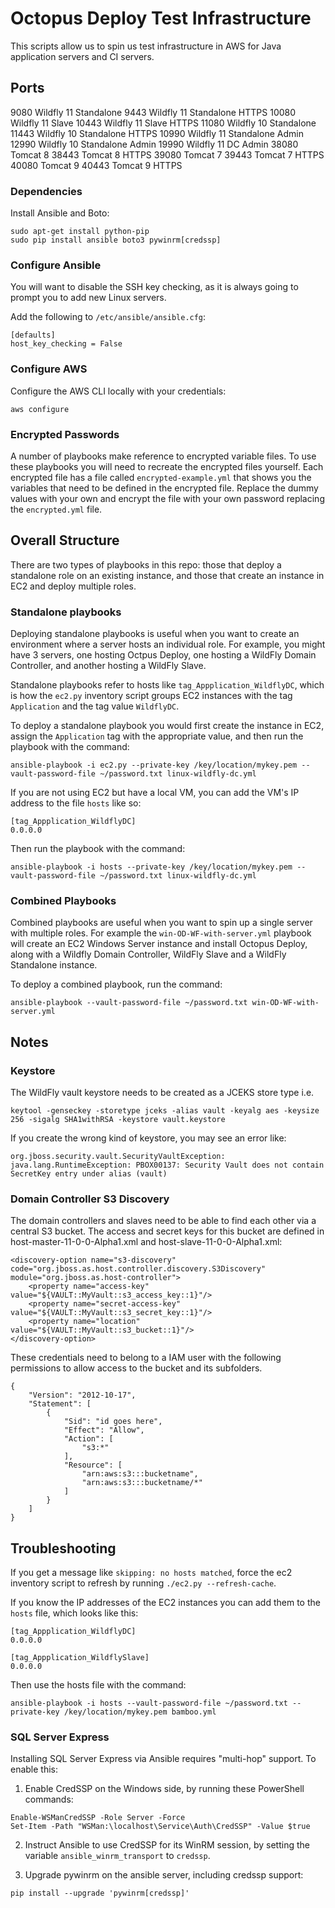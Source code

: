 # Octopus Deploy Test Infrastructure

This scripts allow us to spin us test infrastructure in AWS for Java application
servers and CI servers.

## Ports
9080    Wildfly 11 Standalone
9443    Wildfly 11 Standalone HTTPS
10080   Wildfly 11 Slave
10443   Wildfly 11 Slave HTTPS
11080   Wildfly 10 Standalone
11443   Wildfly 10 Standalone HTTPS
10990   Wildfly 11 Standalone Admin
12990   Wildfly 10 Standalone Admin
19990   Wildfly 11 DC Admin
38080   Tomcat 8
38443   Tomcat 8 HTTPS
39080   Tomcat 7
39443   Tomcat 7 HTTPS
40080   Tomcat 9
40443   Tomcat 9 HTTPS

### Dependencies

Install Ansible and Boto:

```
sudo apt-get install python-pip
sudo pip install ansible boto3 pywinrm[credssp]
```

### Configure Ansible

You will want to disable the SSH key checking, as it is always
going to prompt you to add new Linux servers.

Add the following to `/etc/ansible/ansible.cfg`:

```
[defaults]
host_key_checking = False
```

### Configure AWS

Configure the AWS CLI locally with your credentials:

```
aws configure
```

### Encrypted Passwords

A number of playbooks make reference to encrypted variable files. To use
these playbooks you will need to recreate the encrypted files yourself.
Each encrypted file has a file called `encrypted-example.yml` that shows
you the variables that need to be defined in the encrypted file. Replace
the dummy values with your own and encrypt the file with your own password
replacing the `encrypted.yml` file.

## Overall Structure

There are two types of playbooks in this repo: those that deploy a standalone role 
on an existing instance, and those that create an instance in EC2 and deploy
multiple roles.

### Standalone playbooks

Deploying standalone playbooks is useful when you want to create an environment
where a server hosts an individual role. For example, you might have 3 servers,
one hosting Octpus Deploy, one hosting a WildFly Domain Controller, and another
hosting a WildFly Slave.

Standalone playbooks refer to hosts like `tag_Appplication_WildflyDC`, which
is how the `ec2.py` inventory script groups EC2 instances with the tag
`Application` and the tag value `WildflyDC`.

To deploy a standalone playbook you would first create the instance in EC2,
assign the `Application` tag with the appropriate value, and then run the
playbook with the command:

```
ansible-playbook -i ec2.py --private-key /key/location/mykey.pem --vault-password-file ~/password.txt linux-wildfly-dc.yml
```

If you are not using EC2 but have a local VM, you can add the VM's IP address
to the file `hosts` like so:

```
[tag_Appplication_WildflyDC]
0.0.0.0
```

Then run the playbook with the command:

```
ansible-playbook -i hosts --private-key /key/location/mykey.pem --vault-password-file ~/password.txt linux-wildfly-dc.yml
```

### Combined Playbooks

Combined playbooks are useful when you want to spin up a single server
with multiple roles. For example the `win-OD-WF-with-server.yml` playbook
will create an EC2 Windows Server instance and install Octopus Deploy,
along with a Wildfly Domain Controller, WildFly Slave and a WildFly Standalone 
instance.

To deploy a combined playbook, run the command:

```
ansible-playbook --vault-password-file ~/password.txt win-OD-WF-with-server.yml
```

## Notes

### Keystore
The WildFly vault keystore needs to be created as a JCEKS store type i.e.

```
keytool -genseckey -storetype jceks -alias vault -keyalg aes -keysize 256 -sigalg SHA1withRSA -keystore vault.keystore
```

If you create the wrong kind of keystore, you may see an error like:

```
org.jboss.security.vault.SecurityVaultException: java.lang.RuntimeException: PBOX00137: Security Vault does not contain SecretKey entry under alias (vault)
```

### Domain Controller S3 Discovery

The domain controllers and slaves need to be able to find each other via a central S3 bucket. The access and secret keys
for this bucket are defined in host-master-11-0-0-Alpha1.xml and host-slave-11-0-0-Alpha1.xml:

```
<discovery-option name="s3-discovery" code="org.jboss.as.host.controller.discovery.S3Discovery" module="org.jboss.as.host-controller">
    <property name="access-key" value="${VAULT::MyVault::s3_access_key::1}"/>
    <property name="secret-access-key" value="${VAULT::MyVault::s3_secret_key::1}"/>
    <property name="location" value="${VAULT::MyVault::s3_bucket::1}"/>
</discovery-option>
```

These credentials need to belong to a IAM user with the following permissions to allow access to the bucket and its subfolders.

```
{
    "Version": "2012-10-17",
    "Statement": [
        {
            "Sid": "id goes here",
            "Effect": "Allow",
            "Action": [
                "s3:*"
            ],
            "Resource": [
                "arn:aws:s3:::bucketname",
                "arn:aws:s3:::bucketname/*"
            ]
        }
    ]
}
```

## Troubleshooting

If you get a message like `skipping: no hosts matched`, force the ec2 inventory script to
refresh by running `./ec2.py --refresh-cache`.

If you know the IP addresses of the EC2 instances you can add them to the `hosts` file, which
looks like this:

```
[tag_Appplication_WildflyDC]
0.0.0.0

[tag_Appplication_WildflySlave]
0.0.0.0
```
 
Then use the hosts file with the command:
```
ansible-playbook -i hosts --vault-password-file ~/password.txt --private-key /key/location/mykey.pem bamboo.yml
```

### SQL Server Express

Installing SQL Server Express via Ansible requires "multi-hop" support. To enable this:

1. Enable CredSSP on the Windows side, by running these PowerShell commands:
```
Enable-WSManCredSSP -Role Server -Force
Set-Item -Path "WSMan:\localhost\Service\Auth\CredSSP" -Value $true
```

2. Instruct Ansible to use CredSSP for its WinRM session, by setting the variable 
`ansible_winrm_transport` to `credssp`.

3. Upgrade pywinrm on the ansible server, including credssp support:
```
pip install --upgrade 'pywinrm[credssp]'
```